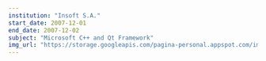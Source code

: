 ```yaml
---
institution: "Insoft S.A."
start_date: 2007-12-01
end_date: 2007-12-02
subject: "Microsoft C++ and Qt Framework"
img_url: "https://storage.googleapis.com/pagina-personal.appspot.com/img_institutions/insoft.png"
---
```

